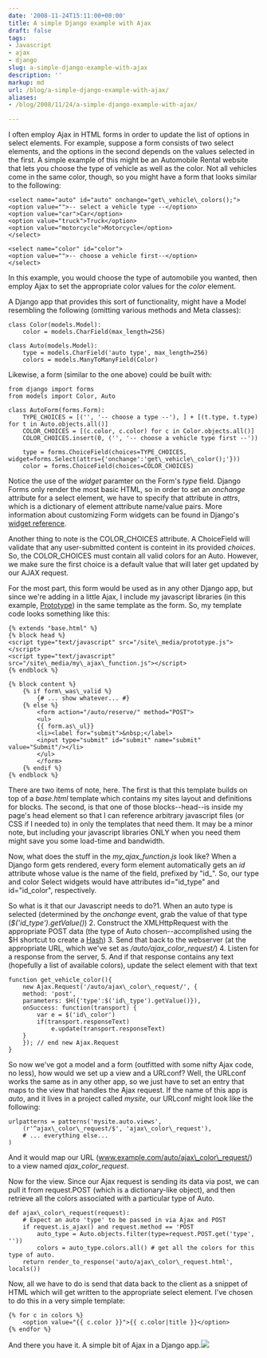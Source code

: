 ```yaml
---
date: '2008-11-24T15:11:00+00:00'
title: A simple Django example with Ajax
draft: false
tags:
- Javascript
- ajax
- django
slug: a-simple-django-example-with-ajax
description: ''
markup: md
url: /blog/a-simple-django-example-with-ajax/
aliases:
- /blog/2008/11/24/a-simple-django-example-with-ajax/

---
```


I often employ Ajax in HTML forms in order to update the list of options in select elements. For example, suppose a form consists of two select elements, and the options in the second depends on the values selected in the first. A simple example of this might be an Automobile Rental website that lets you choose the type of vehicle as well as the color. Not all vehicles come in the same color, though, so you might have a form that looks similar to the following:  
  

```
<select name="auto" id="auto" onchange="get\_vehicle\_colors();">  
<option value="">-- select a vehicle type --</option>  
<option value="car">Car</option>  
<option value="truck">Truck</option>  
<option value="motorcycle">Motorcycle</option>  
</select>  
  
<select name="color" id="color">  
<option value="">-- choose a vehicle first--</option>  
</select>  

```
  
In this example, you would choose the type of automobile you wanted, then employ Ajax to set the appropriate color values for the *color* element.  
  
A Django app that provides this sort of functionality, might have a Model resembling the following (omitting various methods and Meta classes):  

```
class Color(models.Model):  
    color = models.CharField(max_length=256)  
  
class Auto(models.Model):  
    type = models.CharField('auto type', max_length=256)  
    colors = models.ManyToManyField(Color)   

```
  
Likewise, a form (similar to the one above) could be built with:  

```
from django import forms  
from models import Color, Auto  
  
class AutoForm(forms.Form):  
    TYPE_CHOICES = [('', '-- choose a type --'), ] + [(t.type, t.type) for t in Auto.objects.all()]  
    COLOR_CHOICES = [(c.color, c.color) for c in Color.objects.all()]  
    COLOR_CHOICES.insert(0, ('', '-- choose a vehicle type first --'))  
      
    type = forms.ChoiceField(choices=TYPE_CHOICES, widget=forms.Select(attrs={'onchange':'get\_vehicle\_color();'}))  
    color = forms.ChoiceField(choices=COLOR_CHOICES)  

```
  
Notice the use of the *widget* paramter on the Form's *type* field. Django Forms only render the most basic HTML, so in order to set an *onchange* attribute for a select element, we have to specify that attribute in *attrs*, which is a dictionary of element attribute name/value pairs. More information about customizing Form widgets can be found in Django's [widget reference](http://docs.djangoproject.com/en/dev/ref/forms/widgets/#ref-forms-widgets).  
  
Another thing to note is the COLOR\_CHOICES attribute. A ChoiceField will validate that any user-submitted content is conteint in its provided *choices*. So, the COLOR\_CHOICES must contain all valid colors for an Auto. However, we make sure the first choice is a default value that will later get updated by our AJAX request.  
  
For the most part, this form would be used as in any other Django app, but since we're adding in a little Ajax, I include my javascript libraries (in this example, [Prototype](http://prototypejs.org/)) in the same template as the form. So, my template code looks something like this:  

```
{% extends "base.html" %}  
{% block head %}  
<script type="text/javascript" src="/site\_media/prototype.js"></script>  
<script type="text/javascript" src="/site\_media/my\_ajax\_function.js"></script>  
{% endblock %}  
  
{% block content %}  
    {% if form\_was\_valid %}  
        {# ... show whatever... #}  
    {% else %}  
        <form action="/auto/reserve/" method="POST">  
        <ul>  
        {{ form.as\_ul}}  
        <li><label for="submit">&nbsp;</label>  
        <input type="submit" id="submit" name="submit" value="Submit"/></li>  
        </ul>  
        </form>  
    {% endif %}  
{% endblock %}  

```
  
There are two items of note, here. The first is that this template builds on top of a *base.html* template which contains my sites layout and definitions for blocks. The second, is that one of those blocks--head--is inside my page's head element so that I can reference arbitrary javascript files (or CSS if I needed to) in only the templates that need them. It may be a minor note, but including your javascript libraries ONLY when you need them might save you some load-time and bandwidth.  
  
Now, what does the stuff in the *my\_ajax\_function.js* look like? When a Django form gets rendered, every form element automatically gets an *id* attribute whose value is the name of the field, prefixed by "id\_". So, our type and color Select widgets would have attributes id="id\_type" and id="id\_color", respectively.  
  
So what is it that our Javascript needs to do?1. When an auto type is selected (determined by the *onchange* event, grab the value of that type (*$('id\_type').getValue()*)
2. Construct the XMLHttpRequest with the appropriate POST data (the type of Auto chosen--accomplished using the $H shortcut to create a [Hash](http://prototypejs.org/api/hash))
3. Send that back to the webserver (at the appropriate URL, which we've set as */auto/ajax\_color\_request/*)
4. Listen for a response from the server,
5. And if that response contains any text (hopefully a list of available colors), update the select element with that text

  
  

```
function get_vehicle_color(){  
    new Ajax.Request('/auto/ajax\_color\_request/', {   
    method: 'post',  
    parameters: $H({'type':$('id\_type').getValue()}),  
    onSuccess: function(transport) {  
        var e = $('id\_color')  
        if(transport.responseText)  
            e.update(transport.responseText)  
    }  
    }); // end new Ajax.Request  
}  

```
  
So now we've got a model and a form (outfitted with some nifty Ajax code, no less), how would we set up a view and a URLconf? Well, the URLconf works the same as in any other app, so we just have to set an entry that maps to the view that handles the Ajax request. If the name of this app is *auto*, and it lives in a project called *mysite*, our URLconf might look like the following:  

```
urlpatterns = patterns('mysite.auto.views',  
    (r'^ajax\_color\_request/$', 'ajax\_color\_request'),  
    # ... everything else...  
)  

```
  
And it would map our URL (www.example.com/auto/ajax\_color\_request/) to a view named *ajax\_color\_request*.  
  
Now for the view. Since our Ajax request is sending its data via post, we can pull it from request.POST (which is a dictionary-like object), and then retrieve all the colors associated with a particular type of Auto.  
  

```
def ajax\_color\_request(request):  
    # Expect an auto 'type' to be passed in via Ajax and POST  
    if request.is_ajax() and request.method == 'POST  
        auto_type = Auto.objects.filter(type=request.POST.get('type', ''))  
        colors = auto_type.colors.all() # get all the colors for this type of auto.  
    return render_to_response('auto/ajax\_color\_request.html', locals())  

```
  
Now, all we have to do is send that data back to the client as a snippet of HTML which will get written to the appropriate select element. I've chosen to do this in a very simple template:  

```
{% for c in colors %}  
    <option value="{{ c.color }}">{{ c.color|title }}</option>  
{% endfor %}  

```
  
  
And there you have it. A simple bit of Ajax in a Django app.![](https://blogger.googleusercontent.com/tracker/4123748873183487963-641240897788708420?l=bradmontgomery.blogspot.com)